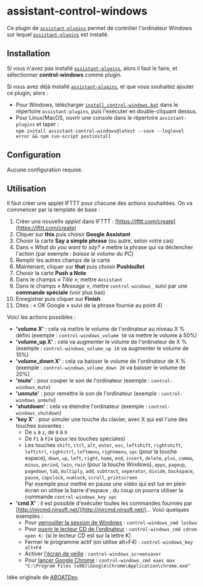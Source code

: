 # assistant-control-windows

Ce plugin de [`assistant-plugins`](https://aymkdn.github.io/assistant-plugins/) permet de contrôler l'ordinateur Windows sur lequel [`assistant-plugins`](https://aymkdn.github.io/assistant-plugins/) est installé.

## Installation

Si vous n'avez pas installé [`assistant-plugins`](https://aymkdn.github.io/assistant-plugins/), alors il faut le faire, et sélectionner **control-windows** comme plugin.

Si vous avez déjà installé [`assistant-plugins`](https://aymkdn.github.io/assistant-plugins/), et que vous souhaitez ajouter ce plugin, alors :
  - Pour Windows, télécharger [`install_control-windows.bat`](https://github-proxy.kodono.info/?q=https://raw.githubusercontent.com/Aymkdn/assistant-control-windows/master/install_control-windows.bat&download=install_control-windows.bat) dans le répertoire `assistant-plugins`, puis l'exécuter en double-cliquant dessus.  
  - Pour Linux/MacOS, ouvrir une console dans le répertoire `assistant-plugins` et taper :  
  `npm install assistant-control-windows@latest --save --loglevel error && npm run-script postinstall`

## Configuration

Aucune configuration requise.

## Utilisation

Il faut créer une applet IFTTT pour chacune des actions souhaitées. On va commencer par la template de base :

  1. Créer une nouvelle *applet* dans IFTTT : [https://ifttt.com/create](https://ifttt.com/create)  
  2. Cliquer sur **this** puis choisir **Google Assistant**  
  3. Choisir la carte **Say a simple phrase** (ou autre, selon votre cas)  
  4. Dans *« What do you want to say? »* mettre la phrase qui va déclencher l'action (par exemple : *baisse le volume du PC*)  
  5. Remplir les autres champs de la carte  
  6. Maintenant, cliquer sur **that** puis choisir **Pushbullet**  
  7. Choisir la carte **Push a Note**  
  8. Dans le champs *« Title »*, mettre `Assistant`  
  9. Dans le champs *« Message »*, mettre `control-windows_` suivi par une **commande spéciale** (voir plus bas)  
  10. Enregistrer puis cliquer sur **Finish**  
  11. Dites : « OK Google » suivi de la phrase fournie au point 4)  
  
Voici les actions possibles : 

  - **'volume X'** : cela va mettre le volume de l'ordinateur au niveau X % défini (exemple : `control-windows_volume 50` va mettre le volume à 50%)
  - **'volume_up X'** : cela va augmenter le volume de l'ordinateur de X % (exemple : `control-windows_volume_up 10` va augmenter le volume de 10%)
  - **'volume_down X'** : cela va baisser le volume de l'ordinateur de X % (exemple : `control-windows_volume_down 20` va baisser le volume de 20%)
  - **'mute'** : pour couper le son de l'ordinateur (exemple : `control-windows_mute`)
  - **'unmute'** : pour remettre le son de l'ordinateur (exemple : `control-windows_unmute`)
  - **'shutdown'** : cela va éteindre l'ordinateur (exemple : `control-windows_shutdown`)
  - **'key X'** : pour simuler une touche du clavier, avec X qui est l'une des touches suivantes :  
    - De `a` à `z`, de `0` à `9`
    - De `F1` à `F24` (pour les touches spéciales)
    - Les touches `shift`, `ctrl`, `alt`, `enter`, `esc`, `leftshift`, `rightshift`, `leftctrl`, `rightctrl`, `leftmenu`, `rightmenu`, `spc` (pour la touche espace), `down`, `up`, `left`, `right`, `home`, `end`, `insert`, `delete`, `plus`, `comma`, `minus`, `period`, `lwin`, `rwin` (pour la touche Windows), `apps`, `pageup`, `pagedown`, `tab`, `multiply`, `add`, `subtract`, `seperator`, `divide`, `backspace`, `pause`, `capslock`, `numlock`, `scroll`, `printscreen`  
  Par exemple pour mettre en pause une vidéo qui est lue en plein écran on utilise la barre d'espace ; du coup on pourra utiliser la commande `control-windows_key spc`  
  - **'cmd X'** : il est possible d'exécuter toutes les commandes fournies par [http://nircmd.nirsoft.net/](http://nircmd.nirsoft.net/)... Voici quelques exemples :  
    - Pour [verrouiller la session de Windows](http://nircmd.nirsoft.net/lockws.html) : `control-windows_cmd lockws`  
    - Pour [ouvrir le lecteur CD de l'ordinateur](http://nircmd.nirsoft.net/cdrom.html) : `control-windows_cmd cdrom open K:` (si le lecteur CD est sur la lettre K)  
    - Fermer le programme actif (on utilise alt+F4) : `control-windows_key alt+F4`  
    - Activer [l'écran de veille](http://nircmd.nirsoft.net/screensaver.html) : `control-windows_screensaver`
    - Pour [lancer Google Chrome](http://nircmd.nirsoft.net/exec.html) : `control-windows_cmd exec max "C:\Program Files (x86)\Google\Chrome\Application\chrome.exe"`
    
Idée originale de [ABOATDev](https://github.com/ABOATDev/).

